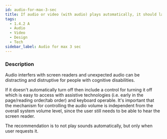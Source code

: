 ```yaml
---
id: audio-for-max-3-sec
title: If audio or video (with audio) plays automatically, it should last for less than three seconds or there must be a way to pause/stop/mute it
tags:
  - 1.4.2 A
  - Audio
  - Video
  - Design
  - Tech
sidebar_label: Audio for max 3 sec
---
```


### Description

Audio interfers with screen readers and unexpected audio can be distracting and distruptive for people with cognitive disabilities.

If it doesn't automatically turn off then include a control for turning it off which is easy to access with assistive technologies (i.e. early in the page/reading order/tab order) and keyboard operable. It's important that the mechanism for controlling the audio volume is independent from the overall system volume level, since the user still needs to be able to hear the screen reader.

The recommendation is to not play sounds automatically, but only when user requests it.
